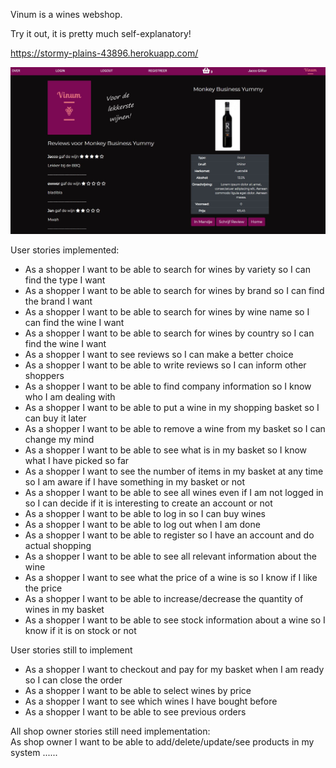 Vinum is a wines webshop.

Try it out, it is pretty much self-explanatory!

https://stormy-plains-43896.herokuapp.com/

<img src='public/img/screenshot.jpg' alt="Vinum screenshot">

User stories implemented:
<ul>
<li>As a shopper I want to be able to search for wines by variety so I can find the type I want</li>
<li>As a shopper I want to be able to search for wines by brand so I can find the brand I want</li>
<li>As a shopper I want to be able to search for wines by wine name so I can find the wine I want</li>
<li>As a shopper I want to be able to search for wines by country so I can find the wine I want</li>
<li>As a shopper I want to see reviews so I can make a better choice</li>
<li>As a shopper I want to be able to write reviews so I can inform other shoppers</li>
<li>As a shopper I want to be able to find company information so I know who I am dealing with</li>
<li>As a shopper I want to be able to put a wine in my shopping basket so I can buy it later</li>
<li>As a shopper I want to be able to remove a wine from my basket so I can change my mind</li>
<li>As a shopper I want to be able to see what is in my basket so I know what I have picked so far</li>
<li>As a shopper I want to see the number of items in my basket at any time so I am aware if I have something in my basket or not</li>
<li>As a shopper I want to be able to see all wines even if I am not logged in so I can decide if it is interesting to create an account or not</li>
<li>As a shopper I want to be able to log in so I can buy wines</li>
<li>As a shopper I want to be able to log out when I am done</li>
<li>As a shopper I want to be able to register so I have an account and do actual shopping</li>
<li>As a shopper I want to be able to see all relevant information about the wine</li>
<li>As a shopper I want to see what the price of a wine is so I know if I like the price</li>
<li>As a shopper I want to be able to increase/decrease the quantity of wines in my basket</li>
<li>As a shopper I want to be able to see stock information about a wine so I know if it is on stock or not</li>
</ul>

User stories still to implement
<ul>
<li>As a shopper I want to checkout and pay for my basket when I am ready so I can close the order</li>
<li>As a shopper I want to be able to select wines by price</li>
<li>As a shopper I want to see which wines I have bought before</li>
<li>As a shopper I want to be able to see previous orders</li>
</ul>

All shop owner stories still need implementation: <br>
As shop owner I want to be able to add/delete/update/see products in my system
......